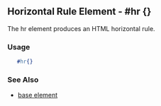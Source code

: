 <!-- dash: #hr | Element | ###:Section -->



## Horizontal Rule Element - #hr {}

  The hr element produces an HTML horizontal rule.

### Usage

```erlang
   #hr{}

```

### See Also

 *  [base element](./element_base.md)

 
